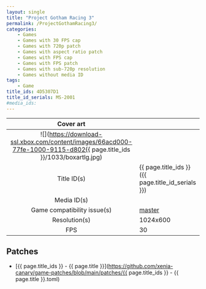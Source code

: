 ```yaml
---
layout: single
title: "Project Gotham Racing 3"
permalink: /ProjectGothamRacing3/
categories:
    - Games
    - Games with 30 FPS cap
    - Games with 720p patch
    - Games with aspect ratio patch
    - Games with FPS cap
    - Games with FPS patch
    - Games with sub-720p resolution
    - Games without media ID
tags:
    - Game
title_ids: 4D5307D1
title_id_serials: MS-2001
#media_ids:
---
```


| Cover art                   |                                                                                        |
| :-------:                   | :-                                                                                     |
| ![](https://download-ssl.xbox.com/content/images/66acd000-77fe-1000-9115-d802{{ page.title_ids }}/1033/boxartlg.jpg) |
| Title ID(s)                 | {{ page.title_ids }} ({{ page.title_id_serials }})                                     |
| Media ID(s)                 |                                                                                        |
| Game compatibility issue(s) | [master](https://github.com/xenia-project/game-compatibility/issues/287)               |
| Resolution(s)               | 1024x600                                                                               |
| FPS                         | 30                                                                                     |

## Patches
* [{{ page.title_ids }} - {{ page.title }}](https://github.com/xenia-canary/game-patches/blob/main/patches/{{ page.title_ids }} - {{ page.title }}.toml)
